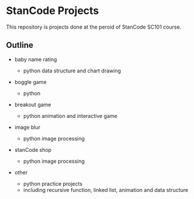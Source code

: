 # StanCode Projects
This repository is projects done at the peroid of StanCode SC101 course.

## Outline 
* baby name rating 
  * python data structure and chart drawing

* boggle game
  * python 

* breakout game
  * python animation and interactive game

* image blur
  * python image processing

* stanCode shop
  * python image processing

* other
  * python practice projects
  * including recursive function, linked list, animation and data structure
